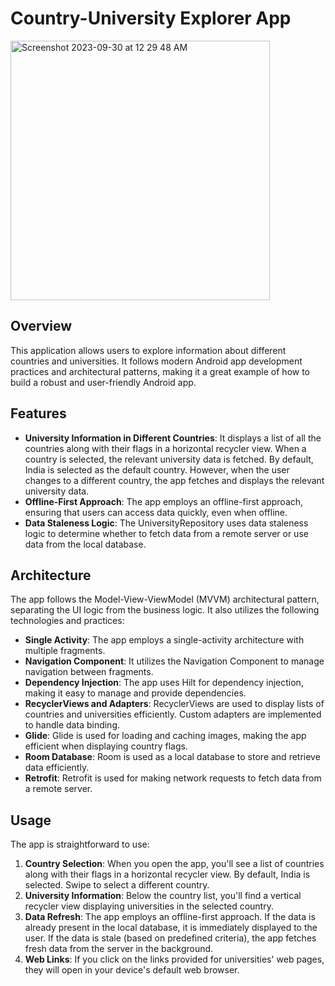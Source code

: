 # Country-University Explorer App

<img width="415" alt="Screenshot 2023-09-30 at 12 29 48 AM" src="https://github.com/kabeersohail/RecyclerView/assets/36008727/6e206012-5bd0-4d07-af52-17e4bb0875fd">


## Overview

This application allows users to explore information about different countries and universities. It follows modern Android app development practices and architectural patterns, making it a great example of how to build a robust and user-friendly Android app.

## Features


- **University Information in Different Countries**: It displays a list of all the countries along with their flags in a horizontal recycler view. When a country is selected, the relevant university data is fetched. By default, India is selected as the default country. However, when the user changes to a different country, the app fetches and displays the relevant university data.
- **Offline-First Approach**: The app employs an offline-first approach, ensuring that users can access data quickly, even when offline.
- **Data Staleness Logic**: The UniversityRepository uses data staleness logic to determine whether to fetch data from a remote server or use data from the local database. 

## Architecture

The app follows the Model-View-ViewModel (MVVM) architectural pattern, separating the UI logic from the business logic. It also utilizes the following technologies and practices:

- **Single Activity**: The app employs a single-activity architecture with multiple fragments.
- **Navigation Component**: It utilizes the Navigation Component to manage navigation between fragments.
- **Dependency Injection**: The app uses Hilt for dependency injection, making it easy to manage and provide dependencies.
- **RecyclerViews and Adapters**: RecyclerViews are used to display lists of countries and universities efficiently. Custom adapters are implemented to handle data binding.
- **Glide**: Glide is used for loading and caching images, making the app efficient when displaying country flags.
- **Room Database**: Room is used as a local database to store and retrieve data efficiently.
- **Retrofit**: Retrofit is used for making network requests to fetch data from a remote server.

## Usage

The app is straightforward to use:

1. **Country Selection**: When you open the app, you'll see a list of countries along with their flags in a horizontal recycler view. By default, India is selected. Swipe to select a different country.
2. **University Information**: Below the country list, you'll find a vertical recycler view displaying universities in the selected country.
3. **Data Refresh**: The app employs an offline-first approach. If the data is already present in the local database, it is immediately displayed to the user. If the data is stale (based on predefined criteria), the app fetches fresh data from the server in the background.
4. **Web Links**: If you click on the links provided for universities' web pages, they will open in your device's default web browser.



